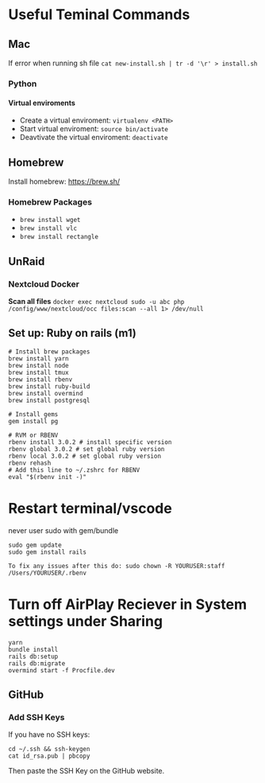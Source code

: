 # Useful Teminal Commands

## Mac
If error when running sh file 
`cat new-install.sh | tr -d '\r' > install.sh`
### Python
#### Virtual enviroments
- Create a virtual enviroment: `virtualenv <PATH>`
- Start virtual enviroment: `source bin/activate`
- Deavtivate the virtual enviroment: `deactivate`

## Homebrew 
Install homebrew: https://brew.sh/

### Homebrew Packages
- `brew install wget`
- `brew install vlc`
- `brew install rectangle`

## UnRaid
### Nextcloud Docker
**Scan all files**
`docker exec nextcloud sudo -u abc php /config/www/nextcloud/occ files:scan --all 1> /dev/null`

## Set up: Ruby on rails (m1)
```
# Install brew packages
brew install yarn
brew install node
brew install tmux
brew install rbenv
brew install ruby-build
brew install overmind
brew install postgresql

# Install gems
gem install pg

# RVM or RBENV
rbenv install 3.0.2 # install specific version
rbenv global 3.0.2 # set global ruby version
rbenv local 3.0.2 # set global ruby version
rbenv rehash
# Add this line to ~/.zshrc for RBENV
eval "$(rbenv init -)"
```
# Restart terminal/vscode
never user sudo with gem/bundle
```
sudo gem update
sudo gem install rails

To fix any issues after this do: sudo chown -R YOURUSER:staff /Users/YOURUSER/.rbenv
```
# Turn off AirPlay Reciever in System settings under Sharing
``` 
yarn
bundle install
rails db:setup
rails db:migrate
overmind start -f Procfile.dev
```

## GitHub
### Add SSH Keys
If you have no SSH keys: 
```
cd ~/.ssh && ssh-keygen
cat id_rsa.pub | pbcopy
```
Then paste the SSH Key on the GitHub website.
